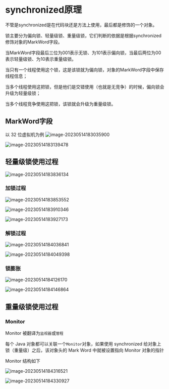 # synchronized原理

不管是synchronized是在代码块还是方法上使用，最后都是修饰的一个对象。

锁主要分为偏向锁、轻量级锁、重量级锁，它们判断的依据是根据synchronized修饰对象的MarkWord字段。

当MarkWord字段最后三位为001表示无锁、为101表示偏向锁，当最后两位为00表示轻量级锁、为10表示重量级锁。

当只有一个线程使用这个锁，这是该锁就为偏向锁，对象的MarkWord字段中保存线程信息；

当多个线程使用这把锁，但是他们是交错使用（也就是无竞争）的时候，偏向锁会升级为轻量级锁；

当多个线程竞争使用这把锁，该锁就会升级为重量级锁。

## MarkWord字段

以 32 位虚拟机为例
![image-20230514183035900](synchronized.assets/image-20230514183035900.png)

![image-20230514183139478](synchronized.assets/image-20230514183139478.png)

## 轻量级锁使用过程

![image-20230514183836134](synchronized.assets/image-20230514183836134.png)

### 加锁过程

![image-20230514183853552](synchronized.assets/image-20230514183853552.png)

![image-20230514183910346](synchronized.assets/image-20230514183910346.png)

![image-20230514183927173](synchronized.assets/image-20230514183927173.png)

### 解锁过程

![image-20230514184036841](synchronized.assets/image-20230514184036841.png)

![image-20230514184049398](synchronized.assets/image-20230514184049398.png)

### 锁膨胀

![image-20230514184126170](synchronized.assets/image-20230514184126170.png)

![image-20230514184146864](synchronized.assets/image-20230514184146864.png)

## 重量级锁使用过程

### Monitor

Monitor 被翻译为`监视器`或`管程`

每个 Java 对象都可以关联一个` Monitor `对象，如果使用 synchronized 给对象上锁（重量级）之后，该对象头的
Mark Word 中就被设置指向 Monitor 对象的指针

Monitor 结构如下

![image-20230514184316521](synchronized.assets/image-20230514184316521.png)

![image-20230514184330927](synchronized.assets/image-20230514184330927.png)